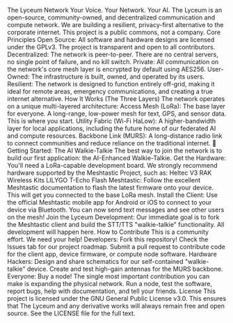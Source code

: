 The Lyceum Network
Your Voice. Your Network. Your AI.
The Lyceum is an open-source, community-owned, and decentralized communication and compute network. We are building a resilient, privacy-first alternative to the corporate internet. This project is a public commons, not a company.
Core Principles
Open Source: All software and hardware designs are licensed under the GPLv3. The project is transparent and open to all contributors.
Decentralized: The network is peer-to-peer. There are no central servers, no single point of failure, and no kill switch.
Private: All communication on the network's core mesh layer is encrypted by default using AES256.
User-Owned: The infrastructure is built, owned, and operated by its users.
Resilient: The network is designed to function entirely off-grid, making it ideal for remote areas, emergency communications, and creating a true internet alternative.
How It Works (The Three Layers)
The network operates on a unique multi-layered architecture:
Access Mesh (LoRa): The base layer for everyone. A long-range, low-power mesh for text, GPS, and sensor data. This is where you start.
Utility Fabric (Wi-Fi HaLow): A higher-bandwidth layer for local applications, including the future home of our federated AI and compute resources.
Backbone Link (MURS): A long-distance radio link to connect communities and reduce reliance on the traditional internet.
🚀 Getting Started: The AI Walkie-Talkie
The best way to join the network is to build our first application: the AI-Enhanced Walkie-Talkie.
Get the Hardware: You'll need a LoRa-capable development board. We strongly recommend hardware supported by the Meshtastic Project, such as:
Heltec V3
RAK Wireless Kits
LILYGO T-Echo
Flash Meshtastic: Follow the excellent Meshtastic documentation to flash the latest firmware onto your device. This will get you connected to the base LoRa mesh.
Install the Client: Use the official Meshtastic mobile app for Android or iOS to connect to your device via Bluetooth. You can now send text messages and see other users on the mesh!
Join the Lyceum Development: Our immediate goal is to fork the Meshtastic client and build the STT/TTS "walkie-talkie" functionality. All development will happen here.
How to Contribute
This is a community effort. We need your help!
Developers: Fork this repository! Check the Issues tab for our project roadmap. Submit a pull request to contribute code for the client app, device firmware, or compute node software.
Hardware Hackers: Design and share schematics for our self-contained "walkie-talkie" device. Create and test high-gain antennas for the MURS backbone.
Everyone: Buy a node! The single most important contribution you can make is expanding the physical network. Run a node, test the software, report bugs, help with documentation, and tell your friends.
License
This project is licensed under the GNU General Public License v3.0. This ensures that The Lyceum and any derivative works will always remain free and open source. See the LICENSE file for the full text.
